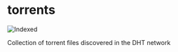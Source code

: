 torrents 
========
![Indexed](https://img.shields.io/badge/indexed-38102-blue)

Collection of torrent files discovered in the DHT network
